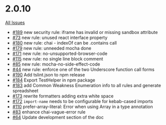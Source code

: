 # 2.0.10 #
[All Issues](https://github.com/Microsoft/tslint-microsoft-contrib/issues?utf8=%E2%9C%93&q=is%3Aissue%20milestone%3A2.0.10)

* [#189](https://github.com/Microsoft/tslint-microsoft-contrib/issues/189) new security rule: iframe has invalid or missing sandbox attribute
* [#73](https://github.com/Microsoft/tslint-microsoft-contrib/issues/73) new rule: unused react interface property
* [#180](https://github.com/Microsoft/tslint-microsoft-contrib/issues/180) new rule: chai - indexOf can be .contains call
* [#179](https://github.com/Microsoft/tslint-microsoft-contrib/issues/179) new rule: unneeded mocha done
* [#171](https://github.com/Microsoft/tslint-microsoft-contrib/issues/171) new rule: no-unsupported-browser-code
* [#115](https://github.com/Microsoft/tslint-microsoft-contrib/issues/115) new rule: no single line block comment
* [#85](https://github.com/Microsoft/tslint-microsoft-contrib/issues/85) new rule: mocha-no-side-effect-code
* [#44](https://github.com/Microsoft/tslint-microsoft-contrib/issues/44) new rule: enforce one of the two Underscore function call forms
* [#190](https://github.com/Microsoft/tslint-microsoft-contrib/issues/190) Add tslint.json to npm release
* [#184](https://github.com/Microsoft/tslint-microsoft-contrib/issues/184) Export TestHelper in npm package
* [#183](https://github.com/Microsoft/tslint-microsoft-contrib/issues/183) add Common Weakness Enumeration info to all rules and generate spreadsheet
* [#173](https://github.com/Microsoft/tslint-microsoft-contrib/issues/173) rewrite formatters adding extra white space
* [#172](https://github.com/Microsoft/tslint-microsoft-contrib/issues/172) `import-name` needs to be configurable for kebab-cased imports
* [#110](https://github.com/Microsoft/tslint-microsoft-contrib/issues/110) prefer-array-literal: Error when using Array in a type annotation
* [#83](https://github.com/Microsoft/tslint-microsoft-contrib/issues/83) enhance chai-vague-error rule
* [#64](https://github.com/Microsoft/tslint-microsoft-contrib/issues/64) Update development section of the doc

